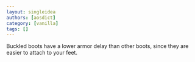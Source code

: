 ```yaml
---
layout: singleidea
authors: [aosdict]
category: [vanilla]
tags: []
---
```

Buckled boots have a lower armor delay than other boots, since they are easier to attach to your feet.
